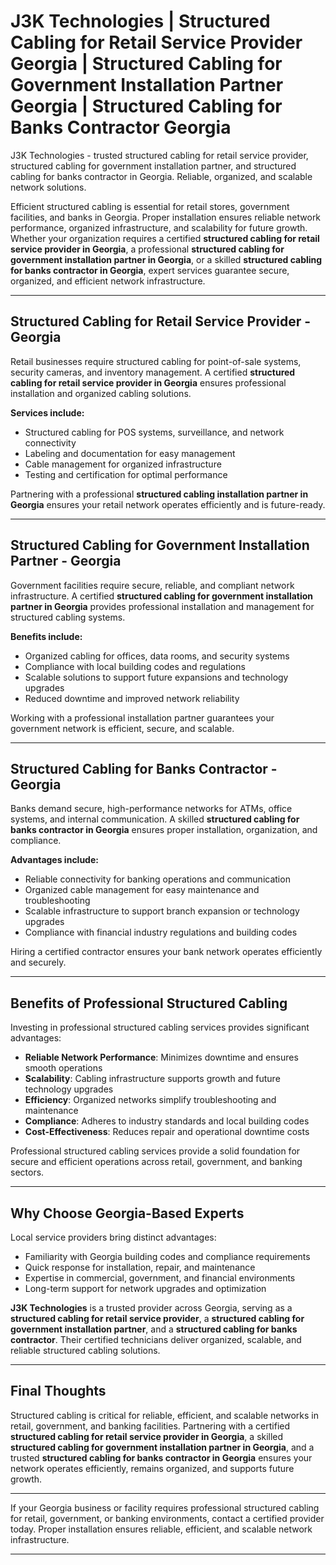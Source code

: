 # J3K Technologies | Structured Cabling for Retail Service Provider Georgia | Structured Cabling for Government Installation Partner Georgia | Structured Cabling for Banks Contractor Georgia
J3K Technologies - trusted structured cabling for retail service provider, structured cabling for government installation partner, and structured cabling for banks contractor in Georgia. Reliable, organized, and scalable network solutions.

Efficient structured cabling is essential for retail stores, government facilities, and banks in Georgia. Proper installation ensures reliable network performance, organized infrastructure, and scalability for future growth. Whether your organization requires a certified **structured cabling for retail service provider in Georgia**, a professional **structured cabling for government installation partner in Georgia**, or a skilled **structured cabling for banks contractor in Georgia**, expert services guarantee secure, organized, and efficient network infrastructure.  

---

## Structured Cabling for Retail Service Provider - Georgia  

Retail businesses require structured cabling for point-of-sale systems, security cameras, and inventory management. A certified **structured cabling for retail service provider in Georgia** ensures professional installation and organized cabling solutions.  

**Services include:**  
- Structured cabling for POS systems, surveillance, and network connectivity  
- Labeling and documentation for easy management  
- Cable management for organized infrastructure  
- Testing and certification for optimal performance  

Partnering with a professional **structured cabling installation partner in Georgia** ensures your retail network operates efficiently and is future-ready.  

---

## Structured Cabling for Government Installation Partner - Georgia  

Government facilities require secure, reliable, and compliant network infrastructure. A certified **structured cabling for government installation partner in Georgia** provides professional installation and management for structured cabling systems.  

**Benefits include:**  
- Organized cabling for offices, data rooms, and security systems  
- Compliance with local building codes and regulations  
- Scalable solutions to support future expansions and technology upgrades  
- Reduced downtime and improved network reliability  

Working with a professional installation partner guarantees your government network is efficient, secure, and scalable.  

---

## Structured Cabling for Banks Contractor - Georgia  

Banks demand secure, high-performance networks for ATMs, office systems, and internal communication. A skilled **structured cabling for banks contractor in Georgia** ensures proper installation, organization, and compliance.  

**Advantages include:**  
- Reliable connectivity for banking operations and communication  
- Organized cable management for easy maintenance and troubleshooting  
- Scalable infrastructure to support branch expansion or technology upgrades  
- Compliance with financial industry regulations and building codes  

Hiring a certified contractor ensures your bank network operates efficiently and securely.  

---

## Benefits of Professional Structured Cabling  

Investing in professional structured cabling services provides significant advantages:  

- **Reliable Network Performance**: Minimizes downtime and ensures smooth operations  
- **Scalability**: Cabling infrastructure supports growth and future technology upgrades  
- **Efficiency**: Organized networks simplify troubleshooting and maintenance  
- **Compliance**: Adheres to industry standards and local building codes  
- **Cost-Effectiveness**: Reduces repair and operational downtime costs  

Professional structured cabling services provide a solid foundation for secure and efficient operations across retail, government, and banking sectors.  

---

## Why Choose Georgia-Based Experts  

Local service providers bring distinct advantages:  

- Familiarity with Georgia building codes and compliance requirements  
- Quick response for installation, repair, and maintenance  
- Expertise in commercial, government, and financial environments  
- Long-term support for network upgrades and optimization  

**J3K Technologies** is a trusted provider across Georgia, serving as a **structured cabling for retail service provider**, a **structured cabling for government installation partner**, and a **structured cabling for banks contractor**. Their certified technicians deliver organized, scalable, and reliable structured cabling solutions.  

---

## Final Thoughts  

Structured cabling is critical for reliable, efficient, and scalable networks in retail, government, and banking facilities. Partnering with a certified **structured cabling for retail service provider in Georgia**, a skilled **structured cabling for government installation partner in Georgia**, and a trusted **structured cabling for banks contractor in Georgia** ensures your network operates efficiently, remains organized, and supports future growth.  

---

If your Georgia business or facility requires professional structured cabling for retail, government, or banking environments, contact a certified provider today. Proper installation ensures reliable, efficient, and scalable network infrastructure.  

---
